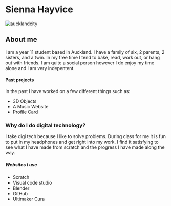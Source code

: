 # Sienna Hayvice
![aucklandcity](https://github.com/user-attachments/assets/46be9925-3f8e-4cb6-b52f-2a4c37b26919)
## About me 
I am a year 11 student based in Auckland. I have a family of six, 2 parents, 2 sisters, and a twin. In my free time I tend to bake, read, work out, or hang out with friends. I am quite a social person however I do enjoy my time alone and I am very indepentent. 

#### Past projects
In the past I have worked on a few different things such as:
+ 3D Objects
+ A Music Website
+ Profile Card

### Why do I do digital technology?
I take digi tech because I like to solve problems. During class for me it is fun to put in my headphones and get right into my work. I find it satisfying to see what I have made from scratch and the progress I have made along the way.

##### Websites I use
+ Scratch
+ Visual code studio
+ Blender
+ GitHub
+ Ultimaker Cura
<!--
**HayviceS/HayviceS** is a ✨ _special_ ✨ repository because its `README.md` (this file) appears on your GitHub profile.

Here are some ideas to get you started:

- 🔭 I’m currently working on ...
- 🌱 I’m currently learning ...
- 👯 I’m looking to collaborate on ...
- 🤔 I’m looking for help with ...
- 💬 Ask me about ...
- 📫 How to reach me: ...
- 😄 Pronouns: ...
- ⚡ Fun fact: ...
-->
